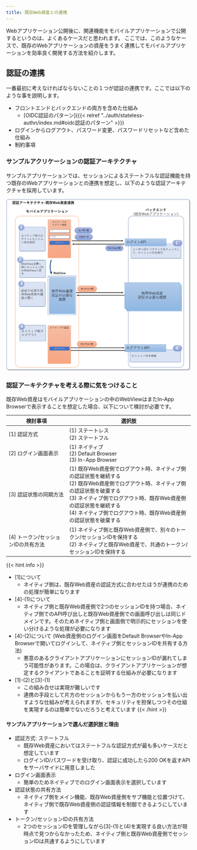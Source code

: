 ```yaml
---
title: 既存Web資産との連携
---
```


Webアプリケーション公開後に、関連機能をモバイルアプリケーションで公開するというのは、よくあるケースだと思われます。
ここでは、このようなケースで、既存のWebアプリケーションの資産をうまく連携してモバイルアプリケーションを効率良く開発する方法を紹介します。

## 認証の連携

一番最初に考えなければならないことの１つが認証の連携です。ここでは以下のような事を説明します。
- フロントエンドとバックエンドの両方を含めた仕組み
  - [OIDC認証のパターン]({{< relref "../auth/stateless-authn/index.md#oidc認証のパターン" >}})
- ログインからログアウト、パスワード変更、パスワードリセットなど含めた仕組み
- 制約事項

### サンプルアクリケーションの認証アーキテクチャ

サンプルアプリケーションでは、セッションによるステートフルな認証機能を持つ既存のWebアプリケーションとの連携を想定し、以下のような認証アーキテクチャを採用しています。

![](./authn-architecture-of-sample-application.png)


### 認証アーキテクチャを考える際に気をつけること

既存Web資産はモバイルアプリケーションの中のWebViewはまたIn-App Browserで表示することを想定した場合、以下について検討が必要です。

|検討事項|選択肢|
|--|------|
|[1] 認証方式|(1) ステートレス<br/> (2) ステートフル|
|[2] ログイン画面表示|(1) ネイティブ<br/> (2) Default Browser<br/> (3) In-App Browser|
|[3] 認証状態の同期方法|(1) 既存Web資産側でログアウト時、ネイティブ側の認証状態を継続する<br/>(2) 既存Web資産側でログアウト時、ネイティブ側の認証状態を破棄する<br/>(3) ネイティブ側でログアウト時、既存Web資産側の認証状態を継続する<br/>(4) ネイティブ側でログアウト時、既存Web資産側の認証状態を破棄する|
|[4] トークン/セッションIDの共有方法|(1) ネイティブ側と既存Web資産側で、別々のトークン/セッションIDを保持する<br/>(2) ネイティブと既存Web資産で、共通のトークン/セッションIDを保持する|


{{< hint info >}}
- [1]について
  - ネイティブ側は、既存Web資産の認証方式に合わせたほうが連携のための処理が簡単になります
- [4]-(1)について
  - ネイティブ側と既存Web資産側で2つのセッションIDを持つ場合、ネイティブ側でのAPI呼び出しと既存Web資産側での画面呼び出しは同じドメインです。そのためネイティブ側と画面側で明示的にセッションを使い分けるような処理が必要になります
- [4]-(2)について (Web資産側のログイン画面をDefault BrowserやIn-App Browserで開いてログインして、ネイティブ側とセッションIDを共有する方法)
  - 悪意のあるクライアントアプリケーションにセッションIDが漏れてしまう可能性があります。この場合は、クライアントアプリケーションが想定するクライアントであることを証明する仕組みが必要になります
- [1]-(2)と[3]-(1)
  - この組み合せは実現が難しいです
  - 連携の手段として片方のセッションからもう一方のセッションを払い出すような仕組みが考えられますが、セキュリティを担保しつつその仕組を実現するのは簡単でないだろうと考えています
{{< /hint >}}


#### サンプルアプリケーションで選んだ選択肢と理由

- 認証方式: ステートフル
  - 既存Web資産においてはステートフルな認証方式が最も多いケースだと想定しています
  - ログインID/パスワードを受け取り、認証に成功したら200 OKを返すAPIをサーバサイドに用意しました
- ログイン画面表示
  - 簡単のためネイティブでのログイン画面表示を選択しています
- 認証状態の共有方法
  - ネイティブ側をメイン機能、既存Web資産側をサブ機能と位置づけて、ネイティブ側で既存Web資産側の認証情報を制御できるようにしています
- トークン/セッションIDの共有方法
  - 2つのセッションIDを管理しながら[3]-(1)と(4)を実現する良い方法が現時点で見つからなかったため、ネイティブ側と既存Web資産側でセッションIDは共通するようにしています
